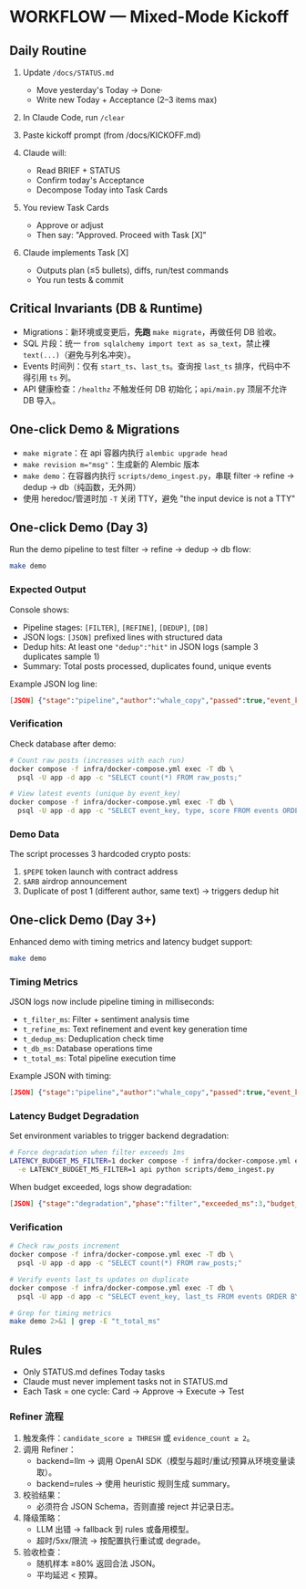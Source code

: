 # WORKFLOW — Mixed-Mode Kickoff

## Daily Routine

1. Update `/docs/STATUS.md`

   - Move yesterday's Today → Done·
   - Write new Today + Acceptance (2–3 items max)

2. In Claude Code, run `/clear`

3. Paste kickoff prompt (from /docs/KICKOFF.md)

4. Claude will:

   - Read BRIEF + STATUS
   - Confirm today's Acceptance
   - Decompose Today into Task Cards

5. You review Task Cards

   - Approve or adjust
   - Then say: "Approved. Proceed with Task [X]"

6. Claude implements Task [X]
   - Outputs plan (≤5 bullets), diffs, run/test commands
   - You run tests & commit

## Critical Invariants (DB & Runtime)

- Migrations：新环境或变更后，**先跑** `make migrate`，再做任何 DB 验收。
- SQL 片段：统一 `from sqlalchemy import text as sa_text`，禁止裸 `text(...)`（避免与列名冲突）。
- Events 时间列：仅有 `start_ts`、`last_ts`。查询按 `last_ts` 排序，代码中不得引用 `ts` 列。
- API 健康检查：`/healthz` 不触发任何 DB 初始化；`api/main.py` 顶层不允许 DB 导入。

## One‑click Demo & Migrations

- `make migrate`：在 api 容器内执行 `alembic upgrade head`
- `make revision m="msg"`：生成新的 Alembic 版本
- `make demo`：在容器内执行 `scripts/demo_ingest.py`，串联 filter → refine → dedup → db（纯函数，无外网）
- 使用 heredoc/管道时加 `-T` 关闭 TTY，避免 "the input device is not a TTY"

## One-click Demo (Day 3)

Run the demo pipeline to test filter → refine → dedup → db flow:

```bash
make demo
```

### Expected Output

Console shows:

- Pipeline stages: `[FILTER]`, `[REFINE]`, `[DEDUP]`, `[DB]`
- JSON logs: `[JSON]` prefixed lines with structured data
- Dedup hits: At least one `"dedup":"hit"` in JSON logs (sample 3 duplicates sample 1)
- Summary: Total posts processed, duplicates found, unique events

Example JSON log line:

```json
[JSON] {"stage":"pipeline","author":"whale_copy","passed":true,"event_key":"6d32cd68f1e02117","dedup":"hit","db":{"raw_post_id":19,"event_upserted":false},"ts":"2025-08-21T08:13:03.653058+00:00"}
```

### Verification

Check database after demo:

```bash
# Count raw posts (increases with each run)
docker compose -f infra/docker-compose.yml exec -T db \
  psql -U app -d app -c "SELECT count(*) FROM raw_posts;"

# View latest events (unique by event_key)
docker compose -f infra/docker-compose.yml exec -T db \
  psql -U app -d app -c "SELECT event_key, type, score FROM events ORDER BY last_ts DESC LIMIT 3;"
```

### Demo Data

The script processes 3 hardcoded crypto posts:

1. `$PEPE` token launch with contract address
2. `$ARB` airdrop announcement
3. Duplicate of post 1 (different author, same text) → triggers dedup hit

## One-click Demo (Day 3+)

Enhanced demo with timing metrics and latency budget support:

```bash
make demo
```

### Timing Metrics

JSON logs now include pipeline timing in milliseconds:

- `t_filter_ms`: Filter + sentiment analysis time
- `t_refine_ms`: Text refinement and event key generation time
- `t_dedup_ms`: Deduplication check time
- `t_db_ms`: Database operations time
- `t_total_ms`: Total pipeline execution time

Example JSON with timing:

```json
[JSON] {"stage":"pipeline","author":"whale_copy","passed":true,"event_key":"6d32cd68f1e02117","dedup":"hit","db":{"raw_post_id":43,"event_upserted":false},"ts":"2025-08-21T10:07:28.739616+00:00","t_filter_ms":0,"t_refine_ms":0,"t_dedup_ms":0,"t_db_ms":1,"t_total_ms":1,"backend_filter":"rules","backend_refine":"rules"}
```

### Latency Budget Degradation

Set environment variables to trigger backend degradation:

```bash
# Force degradation when filter exceeds 1ms
LATENCY_BUDGET_MS_FILTER=1 docker compose -f infra/docker-compose.yml exec -T \
  -e LATENCY_BUDGET_MS_FILTER=1 api python scripts/demo_ingest.py
```

When budget exceeded, logs show degradation:

```json
[JSON] {"stage":"degradation","phase":"filter","exceeded_ms":3,"budget_ms":1,"backend":"rules"}
```

### Verification

```bash
# Check raw_posts increment
docker compose -f infra/docker-compose.yml exec -T db \
  psql -U app -d app -c "SELECT count(*) FROM raw_posts;"

# Verify events last_ts updates on duplicate
docker compose -f infra/docker-compose.yml exec -T db \
  psql -U app -d app -c "SELECT event_key, last_ts FROM events ORDER BY last_ts DESC LIMIT 3;"

# Grep for timing metrics
make demo 2>&1 | grep -E "t_total_ms"
```

## Rules

- Only STATUS.md defines Today tasks
- Claude must never implement tasks not in STATUS.md
- Each Task = one cycle: Card → Approve → Execute → Test

### Refiner 流程

1. 触发条件：`candidate_score ≥ THRESH` 或 `evidence_count ≥ 2`。
2. 调用 Refiner：
   - backend=llm → 调用 OpenAI SDK（模型与超时/重试/预算从环境变量读取）。
   - backend=rules → 使用 heuristic 规则生成 summary。
3. 校验结果：
   - 必须符合 JSON Schema，否则直接 reject 并记录日志。
4. 降级策略：
   - LLM 出错 → fallback 到 rules 或备用模型。
   - 超时/5xx/限流 → 按配置执行重试或 degrade。
5. 验收检查：
   - 随机样本 ≥80% 返回合法 JSON。
   - 平均延迟 < 预算。
